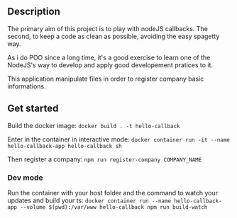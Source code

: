 ## Description

The primary aim of this project is to play with nodeJS callbacks.
The second, to keep a code as clean as possible, avoiding the easy spagetty way.

As i do POO since a long time, it's a good exercise to learn one of the NodeJS's way to develop and apply good developement pratices to it.

This application manipulate files in order to register company basic informations.

## Get started
Build the docker image: `docker build . -t hello-callback`

Enter in the container in interactive mode: `docker container run -it --name hello-callback-app hello-callback sh`

Then register a company: `npm run register-company COMPANY_NAME`

### Dev mode
Run the container with your host folder and the command to watch your updates and build your ts: `docker container run --name hello-callback-app --volume $(pwd):/var/www hello-callback npm run build-watch`
